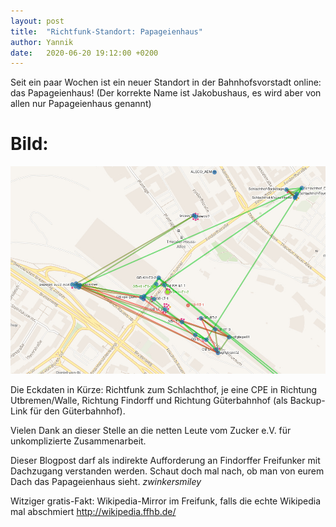 ```yaml
---
layout: post
title:  "Richtfunk-Standort: Papageienhaus"
author: Yannik
date:   2020-06-20 19:12:00 +0200
---
```


Seit ein paar Wochen ist ein neuer Standort in der Bahnhofsvorstadt online: das Papageienhaus! 
(Der korrekte Name ist Jakobushaus, es wird aber von allen nur Papageienhaus genannt) 

# Bild:
<a href="/blog/files/2020-06-20/papageienhaus_screenshot1.jpg"><img src="/blog/files/2020-06-20/papageienhaus_screenshot1.jpg" alt="Screenshot der Freifunk-Karte" style="max-height:400px"></a>

Die Eckdaten in Kürze: Richtfunk zum Schlachthof, je eine CPE in Richtung Utbremen/Walle, Richtung Findorff und 
Richtung Güterbahnhof (als Backup-Link für den Güterbahnhof). 

Vielen Dank an dieser Stelle an die netten Leute vom Zucker e.V. für unkomplizierte Zusammenarbeit. 

Dieser Blogpost darf als indirekte Aufforderung an Findorffer Freifunker mit Dachzugang verstanden werden. 
Schaut doch mal nach, ob man von eurem Dach das Papageienhaus sieht. *zwinkersmiley*

Witziger gratis-Fakt: Wikipedia-Mirror im Freifunk, falls die echte Wikipedia  mal abschmiert http://wikipedia.ffhb.de/ 

